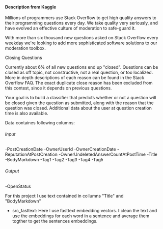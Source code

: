  
#### Description from Kaggle 
Millions of programmers use Stack Overflow to get high quality answers to their programming questions every day.  We take quality very seriously, and have evolved an effective culture of moderation to safe-guard it.

With more than six thousand new questions asked on Stack Overflow every weekday we're looking to add more sophisticated software solutions to our moderation toolbox.

Closing Questions

Currently about 6% of all new questions end up "closed".  Questions can be closed as off topic, not constructive, not a real question, or too localized.  More in depth descriptions of each reason can be found in the Stack Overflow FAQ.  The exact duplicate close reason has been excluded from this contest, since it depends on previous questions.

Your goal is to build a classifier that predicts whether or not a question will be closed given the question as submitted, along with the reason that the question was closed.  Additional data about the user at question creation time is also available.

Data containes following columns: 
###### Input
-PostCreationDate
-OwnerUserId
-OwnerCreationDate
-ReputationAtPostCreation
-OwnerUndeletedAnswerCountAtPostTime
-Title
-BodyMarkdown
-Tag1
-Tag2
-Tag3
-Tag4
-Tag5
###### Output
-OpenStatus

For this project I use text contained in collumns "Title" and "BodyMarkdown"

-  src_fasttext: Here I use fasttext embedding vectors. I clean the text and use the embeddings for each word in a sentence and average them togther to get the sentences embeddings.  
